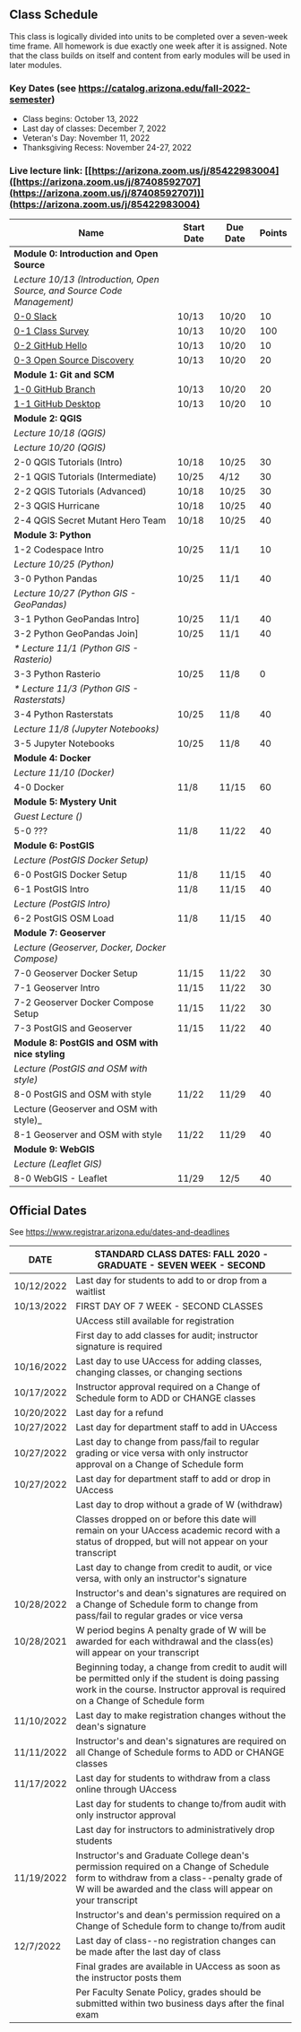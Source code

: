 
## Class Schedule

This class is logically divided into units to be completed over a seven-week time frame. All homework is due exactly one week after it is assigned. Note that the class builds on itself and content from early modules will be used in later modules.

### Key Dates (see https://catalog.arizona.edu/fall-2022-semester)
- Class begins: October 13, 2022
- Last day of classes:  December 7, 2022
- Veteran's Day: November 11, 2022
- Thanksgiving Recess: November 24-27, 2022

### Live lecture link: [[https://arizona.zoom.us/j/85422983004]([https://arizona.zoom.us/j/87408592707](https://arizona.zoom.us/j/87408592707))](https://arizona.zoom.us/j/85422983004)

|  **Name** | **Start Date** | **Due Date** | **Points** |
| --- | --- | --- | ---  |
|  **Module 0: Introduction and Open Source** |  |  |  |
|  _Lecture 10/13 (Introduction, Open Source, and Source Code Management)_ |  |  |  |
|  [0-0 Slack](https://classroom.github.com/a/-vQyIauc) | 10/13 | 10/20 | 10 |
|  [0-1 Class Survey](https://classroom.github.com/a/22novpzT) | 10/13 | 10/20 | 100 |
|  [0-2 GitHub Hello](https://classroom.github.com/a/p96kZEe_) | 10/13 | 10/20 | 10 |
|  [0-3 Open Source Discovery](https://classroom.github.com/a/_n85A30y) | 10/13 | 10/20 | 20 |
|  **Module 1: Git and SCM** |  |  |  |
|  [1-0 GitHub Branch](https://classroom.github.com/a/4yzs2Cqo) | 10/13 | 10/20 | 20 |
|  [1-1 GitHub Desktop](https://classroom.github.com/a/RZBgqpGL) | 10/13 | 10/20 | 10 |
|  **Module 2: QGIS** |  |  |  |
|  _Lecture 10/18 (QGIS)_ |  |  |  |
|  _Lecture 10/20 (QGIS)_ |  |  |  |
|  2-0 QGIS Tutorials (Intro) | 10/18 | 10/25 | 30 |
|  2-1 QGIS Tutorials (Intermediate) | 10/25 |  4/12 | 30 |
|  2-2 QGIS Tutorials (Advanced) | 10/18 | 10/25 | 30 |
|  2-3 QGIS Hurricane | 10/18 |  10/25 | 40 |
|  2-4 QGIS Secret Mutant Hero Team | 10/18 | 10/25 | 40 |
|  **Module 3: Python** |  |  |  |
|  1-2 Codespace Intro | 10/25 | 11/1 | 10 |
|  _Lecture 10/25 (Python)_ |  |  |  |
|  3-0 Python Pandas | 10/25 | 11/1 | 40 |
|  _Lecture 10/27 (Python GIS - GeoPandas)_ |  |  |  |
|  3-1 Python GeoPandas Intro] | 10/25 | 11/1 | 40 |
|  3-2 Python GeoPandas Join] |10/25 | 11/1 | 40 |
|  _* Lecture 11/1 (Python GIS - Rasterio)_ |  |  |  |
|  3-3 Python Rasterio  | 10/25 | 11/8 | 0 |
|  _* Lecture 11/3 (Python GIS - Rasterstats)_ |  |  |  |
|  3-4 Python Rasterstats | 10/25 | 11/8 | 40 |
|  _Lecture 11/8 (Jupyter Notebooks)_ |  |  |  |
|  3-5 Jupyter Notebooks | 10/25 | 11/8 | 40 |
|  **Module 4: Docker** |  |  |  |
|  _Lecture 11/10 (Docker)_ |  |  |  |
|  4-0 Docker | 11/8 | 11/15 | 60 |
|  **Module 5: Mystery Unit** |  |  |  |
|  _Guest Lecture ()_ |  |  |  |
|  5-0 ??? | 11/8 | 11/22 | 40 |
|  **Module 6: PostGIS** |  |  |  |
|  _Lecture (PostGIS Docker Setup)_ |  |  |  |
|  6-0 PostGIS Docker Setup | 11/8 | 11/15 | 40 |
|  6-1 PostGIS Intro | 11/8 |11/15 | 40 |
|  _Lecture (PostGIS Intro)_ |  |  |  |
|  6-2 PostGIS OSM Load | 11/8 | 11/15 | 40 |
|  **Module 7: Geoserver** |  |  |  |
|  _Lecture (Geoserver, Docker, Docker Compose)_ |  |  |  |
|  7-0 Geoserver Docker Setup | 11/15 | 11/22 | 30 |
|  7-1 Geoserver Intro | 11/15| 11/22 | 30 |
|  7-2 Geoserver Docker Compose Setup | 11/15 | 11/22 | 30 |
|  7-3 PostGIS and Geoserver | 11/15 | 11/22 | 40 |
|  **Module 8: PostGIS and OSM with nice styling** |  |  |  |
|  _Lecture (PostGIS and OSM with style)_ |  |  |  |
|  8-0 PostGIS and OSM with style | 11/22 | 11/29 | 40 |
|  Lecture (Geoserver and OSM with style)_ |  |  |  |
|  8-1 Geoserver and OSM with style | 11/22 |11/29| 40 |
|  **Module 9: WebGIS** |  |  |  |
|  _Lecture (Leaflet GIS)_ |  |  |  |
|  8-0 WebGIS - Leaflet | 11/29 | 12/5 | 40 |

## Official Dates
See https://www.registrar.arizona.edu/dates-and-deadlines

|  DATE | STANDARD CLASS DATES: FALL 2020 - GRADUATE - SEVEN WEEK - SECOND |
| --- | --- |
| 10/12/2022	| Last day for students to add to or drop from a waitlist |
| 10/13/2022	| FIRST DAY OF 7 WEEK - SECOND CLASSES |
| | UAccess still available for registration|
| | First day to add classes for audit; instructor signature is required|
| 10/16/2022	| Last day to use UAccess for adding classes, changing classes, or changing sections|
| 10/17/2022	| Instructor approval required on a Change of Schedule form to ADD or CHANGE classes|
| 10/20/2022	| Last day for a refund|
| 10/27/2022	| Last day for department staff to add in UAccess|
| 10/27/2022	| Last day to change from pass/fail to regular grading or vice versa with only instructor approval on a Change of Schedule form|
| 10/27/2022 | Last day for department staff to add or drop in UAccess |
| | Last day to drop without a grade of W (withdraw) |
| | Classes dropped on or before this date will remain on your UAccess academic record with a status of dropped, but will not appear on your transcript
| | Last day to change from credit to audit, or vice versa, with only an instructor's signature |
| 10/28/2022	 |Instructor's and dean's signatures are required on a Change of Schedule form to change from pass/fail to regular grades or vice versa
| 10/28/2021 | W period begins A penalty grade of W will be awarded for each withdrawal and the class(es) will appear on your transcript |
| | Beginning today, a change from credit to audit will be permitted only if the student is doing passing work in the course. Instructor approval is required on a Change of Schedule form  |
| 11/10/2022 | Last day to make registration changes without the dean's signature |
| 11/11/2022 | Instructor's and dean's signatures are required on all Change of Schedule forms to ADD or CHANGE classes|
| 11/17/2022 | Last day for students to withdraw from a class online through UAccess |
| | Last day for students to change to/from audit with only instructor approval|
| | Last day for instructors to administratively drop students|
| 11/19/2022 | Instructor's and Graduate College dean's permission required on a Change of Schedule form to withdraw from a class--penalty grade of W will be awarded and the class will appear on your transcript|
| | Instructor's and dean's permission required on a Change of Schedule form to change to/from audit|
| 12/7/2022 |Last day of class--no registration changes can be made after the last day of class|
| | Final grades are available in UAccess as soon as the instructor posts them|
| | Per Faculty Senate Policy, grades should be submitted within two business days after the final exam|

